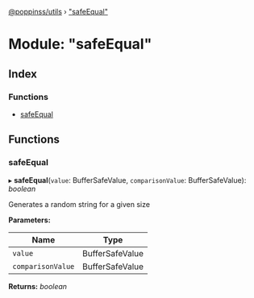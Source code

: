 [@poppinss/utils](../README.md) › ["safeEqual"](_safeequal_.md)

# Module: "safeEqual"

## Index

### Functions

* [safeEqual](_safeequal_.md#safeequal)

## Functions

###  safeEqual

▸ **safeEqual**(`value`: BufferSafeValue, `comparisonValue`: BufferSafeValue): *boolean*

Generates a random string for a given size

**Parameters:**

Name | Type |
------ | ------ |
`value` | BufferSafeValue |
`comparisonValue` | BufferSafeValue |

**Returns:** *boolean*
